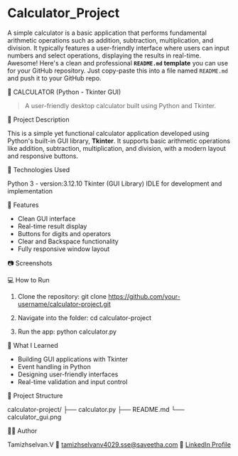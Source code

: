# Calculator_Project
A simple calculator is a basic application that performs fundamental arithmetic operations such as addition, subtraction, multiplication, and division. It typically features a user-friendly interface where users can input numbers and select operations, displaying the results in real-time.
Awesome! Here's a clean and professional **`README.md` template** you can use for your GitHub repository. Just copy-paste this into a file named `README.md` and push it to your GitHub repo.

🧮 CALCULATOR (Python - Tkinter GUI)

> A user-friendly desktop calculator built using Python and Tkinter.

🚀 Project Description

This is a simple yet functional calculator application developed using Python's built-in GUI library, **Tkinter**. It supports basic arithmetic operations like addition, subtraction, multiplication, and division, with a modern layout and responsive buttons.

🧰 Technologies Used

Python 3 - version:3.12.10
Tkinter (GUI Library)
IDLE for development and implementation

🎯 Features

* Clean GUI interface
* Real-time result display
* Buttons for digits and operators
* Clear and Backspace functionality
* Fully responsive window layout

📷 Screenshots





💻 How to Run

1. Clone the repository:
   git clone https://github.com/your-username/calculator-project.git

2. Navigate into the folder:
   cd calculator-project

3. Run the app:
   python calculator.py

 🧠 What I Learned

* Building GUI applications with Tkinter
* Event handling in Python
* Designing user-friendly interfaces
* Real-time validation and input control

 📁 Project Structure

calculator-project/
├── calculator.py
├── README.md
└── calculator_gui.png

 🙋‍♀️ Author

Tamizhselvan.V
📧 [tamizhselvanv4029.sse@saveetha.com](mailto:tamizhselvanv4029.sse@saveetha.com)
🔗 [LinkedIn Profile]((https://www.linkedin.com/in/ragul-v-185890323?utm_source=share&utm_campaign=share_via&utm_content=profile&utm_medium=android_app))


